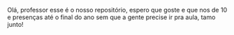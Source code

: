 Olá, professor esse é o nosso repositório, espero que goste e que nos de 10 e presenças até o final do ano sem que a gente precise ir pra aula, tamo junto!
